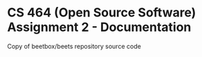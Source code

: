 # CS 464 (Open Source Software) Assignment 2 - Documentation
Copy of beetbox/beets repository source code
